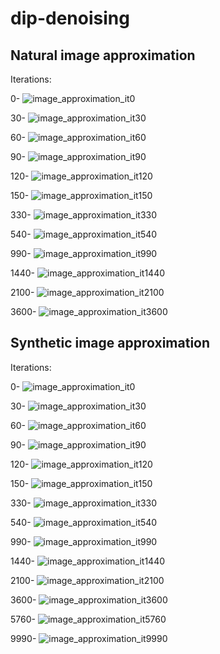 # dip-denoising

## Natural image approximation

Iterations:

0-
![image_approximation_it0](https://github.com/heqro/dip-denoising/assets/58432067/16fd9fa2-e31d-4546-b446-52747877f1b2)

30-
![image_approximation_it30](https://github.com/heqro/dip-denoising/assets/58432067/80cc29f9-c5aa-4357-9516-af16b3837e70)

60-
![image_approximation_it60](https://github.com/heqro/dip-denoising/assets/58432067/f15b9de6-4883-4157-b0a0-07f7162717b9)

90-
![image_approximation_it90](https://github.com/heqro/dip-denoising/assets/58432067/a45572b6-25e3-4709-befc-f4eb808b266a)

120-
![image_approximation_it120](https://github.com/heqro/dip-denoising/assets/58432067/c765ce8e-c080-40ae-873c-425d083002d1)

150-
![image_approximation_it150](https://github.com/heqro/dip-denoising/assets/58432067/e54dd563-8536-4f24-98e7-a5ce3ce27006)

330-
![image_approximation_it330](https://github.com/heqro/dip-denoising/assets/58432067/71ed9082-cb35-4c33-b770-278e32c3c4e3)

540- 
![image_approximation_it540](https://github.com/heqro/dip-denoising/assets/58432067/86eb7f20-4190-45b7-b2dc-9928143df41c)

990- 
![image_approximation_it990](https://github.com/heqro/dip-denoising/assets/58432067/cfd81955-5deb-4457-b69a-160414874162)

1440-
![image_approximation_it1440](https://github.com/heqro/dip-denoising/assets/58432067/13a0d169-cf10-4f5b-ae1a-a0a8377788e8)

2100-
![image_approximation_it2100](https://github.com/heqro/dip-denoising/assets/58432067/3c7cc218-04b6-4e5f-b29e-92b4e7ebca67)

3600-
![image_approximation_it3600](https://github.com/heqro/dip-denoising/assets/58432067/67bdfa4f-3d3a-4547-b03a-1d94effeb1df)

## Synthetic image approximation

Iterations:

0-
![image_approximation_it0](https://github.com/heqro/dip-denoising/assets/58432067/5a99418f-989c-4299-b07b-6159ee6da66a)

30-
![image_approximation_it30](https://github.com/heqro/dip-denoising/assets/58432067/c6aeb2c5-928b-4904-94e7-39c8668d5054)

60-
![image_approximation_it60](https://github.com/heqro/dip-denoising/assets/58432067/f035fb32-3e22-45ff-a2dc-7c62361e85b7)

90-
![image_approximation_it90](https://github.com/heqro/dip-denoising/assets/58432067/0773a11f-afde-4807-b47e-c12a22e7234e)

120-
![image_approximation_it120](https://github.com/heqro/dip-denoising/assets/58432067/9eb64315-e699-40b8-9daf-0afc85f877a1)

150-
![image_approximation_it150](https://github.com/heqro/dip-denoising/assets/58432067/49ba4e22-16f4-4a95-8a97-63f04a8a8f6f)

330-
![image_approximation_it330](https://github.com/heqro/dip-denoising/assets/58432067/eb537325-5c5d-40e2-956c-8a2c0e7388b5)

540-
![image_approximation_it540](https://github.com/heqro/dip-denoising/assets/58432067/5daea4b5-86cd-43ed-b92c-d21629961d0d)

990-
![image_approximation_it990](https://github.com/heqro/dip-denoising/assets/58432067/f7016c11-99f1-4641-aa9f-f04d8149025e)

1440-
![image_approximation_it1440](https://github.com/heqro/dip-denoising/assets/58432067/bbc9f77e-76b1-433b-bf28-53a47832d2df)

2100-
![image_approximation_it2100](https://github.com/heqro/dip-denoising/assets/58432067/c882f22a-0416-4bbe-8da5-3e5bed2ea625)

3600-
![image_approximation_it3600](https://github.com/heqro/dip-denoising/assets/58432067/6d679984-9efd-4953-9291-3a5228703029)

5760-
![image_approximation_it5760](https://github.com/heqro/dip-denoising/assets/58432067/d34e4fef-2a7e-4d69-a659-fd491ee2ee40)

9990-
![image_approximation_it9990](https://github.com/heqro/dip-denoising/assets/58432067/6dc72ccb-8fd8-4c4b-98df-a734c1e6601c)






